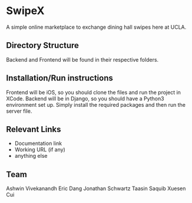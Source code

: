 # SwipeX
A simple online marketplace to exchange dining hall swipes here at UCLA.

## Directory Structure
Backend and Frontend will be found in their respective folders.

## Installation/Run instructions
Frontend will be iOS, so you should clone the files and run the project in XCode.
Backend will be in Django, so you should have a Python3 environment set up. Simply install the required packages and then run the server file.

## Relevant Links 
- Documentation link
- Working URL (if any)
- anything else

## Team
Ashwin Vivekanandh
Eric Dang
Jonathan Schwartz
Taasin Saquib
Xuesen Cui
